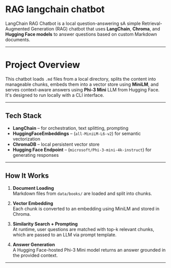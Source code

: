 # RAG langchain chatbot 

LangChain RAG Chatbot is a local question-answering sA simple Retrieval-Augmented Generation (RAG) chatbot that uses **LangChain**, **Chroma**, and **Hugging Face models** to answer questions based on custom Markdown documents.

---

# Project Overview
This chatbot loads `.md` files from a local directory, splits the content into manageable chunks, embeds them into a vector store using **MiniLM**, and serves context-aware answers using **Phi-3 Mini** LLM from Hugging Face. It's designed to run locally with a CLI interface.

---

## Tech Stack

- **LangChain** – for orchestration, text splitting, prompting
- **HuggingFaceEmbeddings** – (`all-MiniLM-L6-v2`) for semantic vectorization
- **ChromaDB** – local persistent vector store
- **Hugging Face Endpoint** – (`microsoft/Phi-3-mini-4k-instruct`) for generating responses


---

##  How It Works

1. **Document Loading**  
   Markdown files from `data/books/` are loaded and split into chunks.

2. **Vector Embedding**  
   Each chunk is converted to an embedding using MiniLM and stored in Chroma.

3. **Similarity Search + Prompting**  
   At runtime, user questions are matched with top-k relevant chunks, which are passed to an LLM via prompt template.

4. **Answer Generation**  
   A Hugging Face-hosted Phi-3 Mini model returns an answer grounded in the provided context.

---

